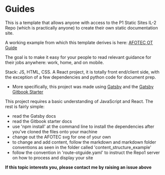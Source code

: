 # Guides

This is a template that allows anyone with access to the P1 Static Sites IL-2 Repo (which is practically anyone) to create their own static documentation site.

A working example from which this template derives is here: [AFOTEC OT Guide](https://oteguide.il2.dso.mil/)

The goal is to make it easy for your people to read relevant guidance for their jobs anywhere:  work, home, and on mobile.

Stack:  JS, HTML, CSS.  A React project, it is totally front end/client side, with the exception of a few dependencies and python code for document prep.
- More specifically, this project was made using [Gatsby](https://www.gatsbyjs.com/) and the [Gatsby Gitbook Starter](https://www.gatsbyjs.com/starters/hasura/gatsby-gitbook-starter)

This project requires a basic understanding of JavaScript and React.  The rest is fairly simple:
- read the Gatsby docs
- read the Gitbook starter docs
- use 'npm install' at the command line to install the dependencies after you've cloned the files onto your machine
- change out the AFOTEC svg for one of your own
- to change and add content, follow the markdown and markdown folder conventions as seen in the folder called 'content_structure_example'
- follow the convention in 'route-otguide.yaml' to instruct the Repo1 server on how to process and display your site

**If this topic interests you, please contact me by raising an issue above**
